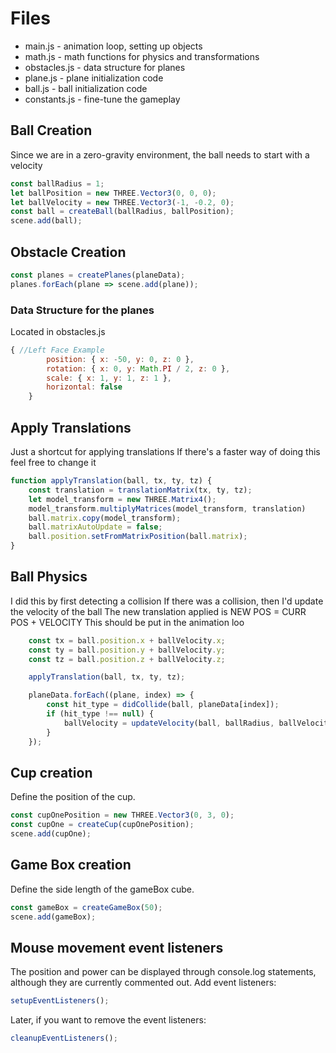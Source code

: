 # Files
- main.js - animation loop, setting up objects
- math.js - math functions for physics and transformations
- obstacles.js - data structure for planes
- plane.js - plane initialization code
- ball.js - ball initialization code
- constants.js - fine-tune the gameplay

## Ball Creation
Since we are in a zero-gravity environment, the ball needs to start with a velocity
```javascript
const ballRadius = 1;
let ballPosition = new THREE.Vector3(0, 0, 0);
let ballVelocity = new THREE.Vector3(-1, -0.2, 0);
const ball = createBall(ballRadius, ballPosition);
scene.add(ball);
```

## Obstacle Creation
```javascript
const planes = createPlanes(planeData);
planes.forEach(plane => scene.add(plane));
```

### Data Structure for the planes
Located in obstacles.js
```javascript
{ //Left Face Example
        position: { x: -50, y: 0, z: 0 },
        rotation: { x: 0, y: Math.PI / 2, z: 0 },
        scale: { x: 1, y: 1, z: 1 },
        horizontal: false
    }
```

## Apply Translations
Just a shortcut for applying translations
If there's a faster way of doing this feel free to change it
```javascript
function applyTranslation(ball, tx, ty, tz) {
    const translation = translationMatrix(tx, ty, tz);
    let model_transform = new THREE.Matrix4(); 
    model_transform.multiplyMatrices(model_transform, translation) 
    ball.matrix.copy(model_transform);
    ball.matrixAutoUpdate = false;
    ball.position.setFromMatrixPosition(ball.matrix);
}
```

## Ball Physics
I did this by first detecting a collision
If there was a collision, then I'd update the velocity of the ball
The new translation applied is NEW POS = CURR POS + VELOCITY
This should be put in the animation loo
```javascript
    const tx = ball.position.x + ballVelocity.x;
    const ty = ball.position.y + ballVelocity.y;
    const tz = ball.position.z + ballVelocity.z;

    applyTranslation(ball, tx, ty, tz);

    planeData.forEach((plane, index) => {
        const hit_type = didCollide(ball, planeData[index]);
        if (hit_type !== null) {
            ballVelocity = updateVelocity(ball, ballRadius, ballVelocity, planeData[index], hit_type);
        }
    });
```

## Cup creation
Define the position of the cup. 
```javascript
const cupOnePosition = new THREE.Vector3(0, 3, 0);
const cupOne = createCup(cupOnePosition);
scene.add(cupOne);
```

## Game Box creation
Define the side length of the gameBox cube. 
```javascript
const gameBox = createGameBox(50);
scene.add(gameBox);
```

## Mouse movement event listeners
The position and power can be displayed through console.log statements, although they are currently commented out. 
Add event listeners:
```javascript
setupEventListeners();
```

Later, if you want to remove the event listeners:
```javascript
cleanupEventListeners();
```


